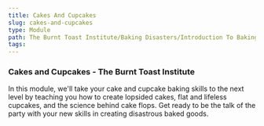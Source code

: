 ```yaml
---
title: Cakes And Cupcakes
slug: cakes-and-cupcakes
type: Module
path: The Burnt Toast Institute/Baking Disasters/Introduction To Baking Disasters/Cakes And Cupcakes
tags:
---
```


### Cakes and Cupcakes - The Burnt Toast Institute

In this module, we'll take your cake and cupcake baking skills to the next level by teaching you how to create lopsided cakes, flat and lifeless cupcakes, and the science behind cake flops. Get ready to be the talk of the party with your new skills in creating disastrous baked goods.
